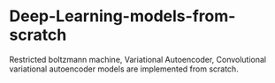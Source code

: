 # Deep-Learning-models-from-scratch

Restricted boltzmann machine, Variational Autoencoder, Convolutional variational autoencoder models are implemented from scratch.

